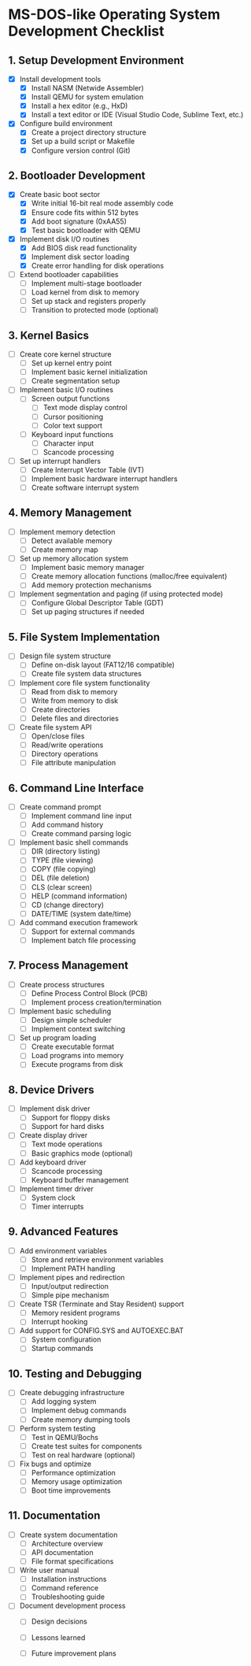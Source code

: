 # MS-DOS-like Operating System Development Checklist

## 1. Setup Development Environment
- [X] Install development tools
  - [X] Install NASM (Netwide Assembler)
  - [X] Install QEMU for system emulation
  - [X] Install a hex editor (e.g., HxD)
  - [X] Install a text editor or IDE (Visual Studio Code, Sublime Text, etc.)
- [X] Configure build environment
  - [X] Create a project directory structure
  - [X] Set up a build script or Makefile
  - [X] Configure version control (Git)

## 2. Bootloader Development
- [X] Create basic boot sector
  - [X] Write initial 16-bit real mode assembly code
  - [X] Ensure code fits within 512 bytes
  - [X] Add boot signature (0xAA55)
  - [X] Test basic bootloader with QEMU
- [X] Implement disk I/O routines
  - [X] Add BIOS disk read functionality
  - [X] Implement disk sector loading
  - [X] Create error handling for disk operations
- [ ] Extend bootloader capabilities
  - [ ] Implement multi-stage bootloader
  - [ ] Load kernel from disk to memory
  - [ ] Set up stack and registers properly
  - [ ] Transition to protected mode (optional)

## 3. Kernel Basics
- [ ] Create core kernel structure
  - [ ] Set up kernel entry point
  - [ ] Implement basic kernel initialization
  - [ ] Create segmentation setup
- [ ] Implement basic I/O routines
  - [ ] Screen output functions
    - [ ] Text mode display control
    - [ ] Cursor positioning
    - [ ] Color text support
  - [ ] Keyboard input functions
    - [ ] Character input
    - [ ] Scancode processing
- [ ] Set up interrupt handlers
  - [ ] Create Interrupt Vector Table (IVT)
  - [ ] Implement basic hardware interrupt handlers
  - [ ] Create software interrupt system

## 4. Memory Management
- [ ] Implement memory detection
  - [ ] Detect available memory
  - [ ] Create memory map
- [ ] Set up memory allocation system
  - [ ] Implement basic memory manager
  - [ ] Create memory allocation functions (malloc/free equivalent)
  - [ ] Add memory protection mechanisms
- [ ] Implement segmentation and paging (if using protected mode)
  - [ ] Configure Global Descriptor Table (GDT)
  - [ ] Set up paging structures if needed

## 5. File System Implementation
- [ ] Design file system structure
  - [ ] Define on-disk layout (FAT12/16 compatible)
  - [ ] Create file system data structures
- [ ] Implement core file system functionality
  - [ ] Read from disk to memory
  - [ ] Write from memory to disk
  - [ ] Create directories
  - [ ] Delete files and directories
- [ ] Create file system API
  - [ ] Open/close files
  - [ ] Read/write operations
  - [ ] Directory operations
  - [ ] File attribute manipulation

## 6. Command Line Interface
- [ ] Create command prompt
  - [ ] Implement command line input
  - [ ] Add command history
  - [ ] Create command parsing logic
- [ ] Implement basic shell commands
  - [ ] DIR (directory listing)
  - [ ] TYPE (file viewing)
  - [ ] COPY (file copying)
  - [ ] DEL (file deletion)
  - [ ] CLS (clear screen)
  - [ ] HELP (command information)
  - [ ] CD (change directory)
  - [ ] DATE/TIME (system date/time)
- [ ] Add command execution framework
  - [ ] Support for external commands
  - [ ] Implement batch file processing

## 7. Process Management
- [ ] Create process structures
  - [ ] Define Process Control Block (PCB)
  - [ ] Implement process creation/termination
- [ ] Implement basic scheduling
  - [ ] Design simple scheduler
  - [ ] Implement context switching
- [ ] Set up program loading
  - [ ] Create executable format
  - [ ] Load programs into memory
  - [ ] Execute programs from disk

## 8. Device Drivers
- [ ] Implement disk driver
  - [ ] Support for floppy disks
  - [ ] Support for hard disks
- [ ] Create display driver
  - [ ] Text mode operations
  - [ ] Basic graphics mode (optional)
- [ ] Add keyboard driver
  - [ ] Scancode processing
  - [ ] Keyboard buffer management
- [ ] Implement timer driver
  - [ ] System clock
  - [ ] Timer interrupts

## 9. Advanced Features
- [ ] Add environment variables
  - [ ] Store and retrieve environment variables
  - [ ] Implement PATH handling
- [ ] Implement pipes and redirection
  - [ ] Input/output redirection
  - [ ] Simple pipe mechanism
- [ ] Create TSR (Terminate and Stay Resident) support
  - [ ] Memory resident programs
  - [ ] Interrupt hooking
- [ ] Add support for CONFIG.SYS and AUTOEXEC.BAT
  - [ ] System configuration
  - [ ] Startup commands

## 10. Testing and Debugging
- [ ] Create debugging infrastructure
  - [ ] Add logging system
  - [ ] Implement debug commands
  - [ ] Create memory dumping tools
- [ ] Perform system testing
  - [ ] Test in QEMU/Bochs
  - [ ] Create test suites for components
  - [ ] Test on real hardware (optional)
- [ ] Fix bugs and optimize
  - [ ] Performance optimization
  - [ ] Memory usage optimization
  - [ ] Boot time improvements

## 11. Documentation
- [ ] Create system documentation
  - [ ] Architecture overview
  - [ ] API documentation
  - [ ] File format specifications
- [ ] Write user manual
  - [ ] Installation instructions
  - [ ] Command reference
  - [ ] Troubleshooting guide
- [ ] Document development process
  - [ ] Design decisions
  - [ ] Lessons learned
  - [ ] Future improvement plans

